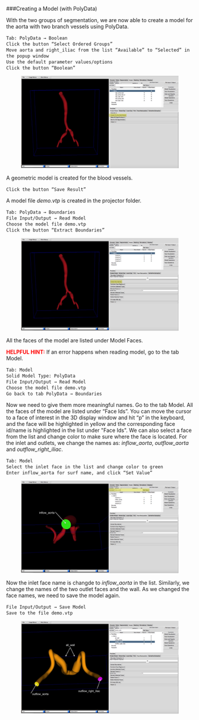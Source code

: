###Creating a Model (with PolyData)

With the two groups of segmentation, we are now able to create a model for the aorta with two branch vessels using PolyData.

	Tab: PolyData → Boolean
	Click the button “Select Ordered Groups” 
	Move aorta and right_iliac from the list “Available” to “Selected” in the popup window
	Use the default parameter values/options
	Click the button “Boolean”

<figure>
  <img class="svImg svImgXl"  src="documentation/userguide/imgs/modeling/polydata1.jpg"> 
  <figcaption class="svCaption" ></figcaption>
</figure>

A geometric model is created for the blood vessels.

	Click the button “Save Result”

A model file *demo.vtp* is created in the projector folder.

	Tab: PolyData → Boundaries
	File Input/Output → Read Model 
	Choose the model file demo.vtp
	Click the button “Extract Boundaries”

<figure>
  <img class="svImg svImgXl" src="documentation/userguide/imgs/modeling/polydata2.jpg"> 
  <figcaption class="svCaption" ></figcaption>
</figure>

All the faces of the model are listed under Model Faces. 

<font color="red">**HELPFUL HINT:** </font>  If an error happens when reading model, go to the tab Model.

	Tab: Model
	Solid Model Type: PolyData
	File Input/Output → Read Model 
	Choose the model file demo.vtp
	Go back to tab PolyData → Boundaries

Now we need to give them more meaningful names. Go to the tab Model. All the faces of the model are listed under “Face Ids”. You can move the cursor to a face of interest in the 3D display window and hit “p” in the keyboard, and the face will be highlighted in yellow and the corresponding face id/name is highlighted in the list under "Face Ids". We can also select a face from the list and change color to make sure where the face is located. For the inlet and outlets, we change the names as: *inflow_aorta*, *outflow\_aorta* and *outflow\_right\_iliac*.

	Tab: Model
	Select the inlet face in the list and change color to green
	Enter inflow_aorta for surf name, and click “Set Value”

<figure>
  <img class="svImg svImgXl"  src="documentation/userguide/imgs/modeling/polydata3.jpg"> 
  <figcaption class="svCaption" ></figcaption>
</figure>

Now the inlet face name is changde to *inflow_aorta* in the list. Similarly, we change the names of the two outlet faces and the wall. As we changed the face names, we need to save the model again.

	File Input/Output → Save Model
	Save to the file demo.vtp

<figure>
  <img class="svImg svImgXl"  src="documentation/userguide/imgs/modeling/polydata4.jpg"> 
  <figcaption class="svCaption" ></figcaption>
</figure>